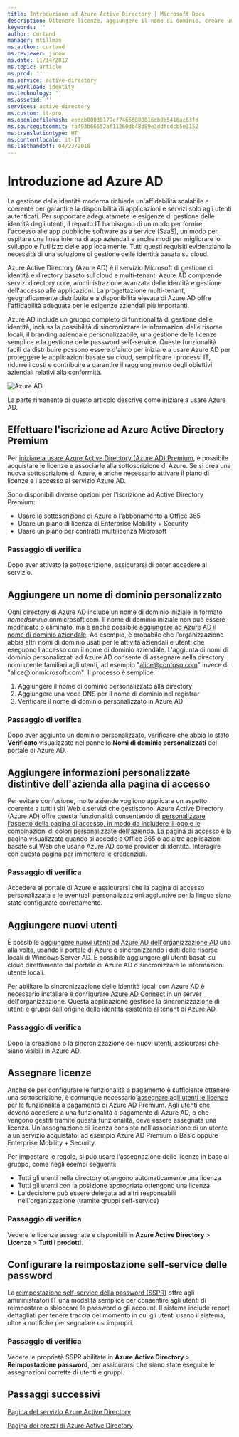 ```yaml
---
title: Introduzione ad Azure Active Directory | Microsoft Docs
description: Ottenere licenze, aggiungere il nome di dominio, creare una pagina di accesso personalizzata e aggiungere la funzionalità di reimpostazione password self-service in Azure Active Directory
keywords: ''
author: curtand
manager: mtillman
ms.author: curtand
ms.reviewer: jsnow
ms.date: 11/14/2017
ms.topic: article
ms.prod: ''
ms.service: active-directory
ms.workload: identity
ms.technology: ''
ms.assetid: ''
services: active-directory
ms.custom: it-pro
ms.openlocfilehash: eedcb80038179cf74666880816cb0b5416ac63fd
ms.sourcegitcommit: fa493b66552af11260db48d89e3ddfcdcb5e3152
ms.translationtype: HT
ms.contentlocale: it-IT
ms.lasthandoff: 04/23/2018
---
```

# <a name="get-started-with-azure-ad"></a>Introduzione ad Azure AD
La gestione delle identità moderna richiede un'affidabilità scalabile e coerente per garantire la disponibilità di applicazioni e servizi solo agli utenti autenticati. Per supportare adeguatamete le esigenze di gestione delle identità degli utenti, il reparto IT ha bisogno di un modo per fornire l'accesso alle app pubbliche software as a service (SaaS), un modo per ospitare una linea interna di app aziendali e anche modi per migliorare lo sviluppo e l'utilizzo delle app localmente. Tutti questi requisiti evidenziano la necessità di una soluzione di gestione delle identità basata su cloud.      

Azure Active Directory (Azure AD) è il servizio Microsoft di gestione di identità e directory basato sul cloud e multi-tenant. Azure AD comprende servizi directory core, amministrazione avanzata delle identità e gestione dell'accesso alle applicazioni. La progettazione multi-tenant, geograficamente distribuita e a disponibilità elevata di Azure AD offre l'affidabilità adeguata per le esigenze aziendali più importanti.

Azure AD include un gruppo completo di funzionalità di gestione delle identità, inclusa la possibilità di sincronizzare le informazioni delle risorse locali, il branding aziendale personalizzabile, una gestione delle licenze semplice e la gestione delle password self-service. Queste funzionalità facili da distribuire possono essere d'aiuto per iniziare a usare Azure AD per proteggere le applicazioni basate su cloud, semplificare i processi IT, ridurre i costi e contribuire a garantire il raggiungimento degli obiettivi aziendali relativi alla conformità.

![Azure AD ](./media/get-started-azure-ad/Azure_Active_Directory.png)

La parte rimanente di questo articolo descrive come iniziare a usare Azure AD. 

## <a name="sign-up-for-azure-active-directory-premium"></a>Effettuare l'iscrizione ad Azure Active Directory Premium
Per [iniziare a usare Azure Active Directory (Azure AD) Premium](active-directory-get-started-premium.md), è possibile acquistare le licenze e associarle alla sottoscrizione di Azure. Se si crea una nuova sottoscrizione di Azure, è anche necessario attivare il piano di licenze e l'accesso al servizio Azure AD. 

Sono disponibili diverse opzioni per l'iscrizione ad Active Directory Premium: 

- Usare la sottoscrizione di Azure o l'abbonamento a Office 365
- Usare un piano di licenza di Enterprise Mobility + Security
- Usare un piano per contratti multilicenza Microsoft

### <a name="verification-step"></a>Passaggio di verifica
Dopo aver attivato la sottoscrizione, assicurarsi di poter accedere al servizio.

## <a name="add-a-custom-domain-name"></a>Aggiungere un nome di dominio personalizzato
Ogni directory di Azure AD include un nome di dominio iniziale in formato *nomedominio*.onmicrosoft.com. Il nome di dominio iniziale non può essere modificato o eliminato, ma è anche possibile [aggiungere ad Azure AD il nome di dominio aziendale](add-custom-domain.md). Ad esempio, è probabile che l'organizzazione abbia altri nomi di dominio usati per le attività aziendali e utenti che eseguono l'accesso con il nome di dominio aziendale. L'aggiunta di nomi di dominio personalizzati ad Azure AD consente di assegnare nella directory nomi utente familiari agli utenti, ad esempio "alice@contoso.com" invece di "alice@.onmicrosoft.com": Il processo è semplice:

1. Aggiungere il nome di dominio personalizzato alla directory
2. Aggiungere una voce DNS per il nome di dominio nel registrar
3. Verificare il nome di dominio personalizzato in Azure AD

### <a name="verification-step"></a>Passaggio di verifica
Dopo aver aggiunto un dominio personalizzato, verificare che abbia lo stato **Verificato** visualizzato nel pannello **Nomi di dominio personalizzati** del portale di Azure AD.

## <a name="add-company-branding-to-your-sign-in-page"></a>Aggiungere informazioni personalizzate distintive dell'azienda alla pagina di accesso 
Per evitare confusione, molte aziende vogliono applicare un aspetto coerente a tutti i siti Web e servizi che gestiscono. Azure Active Directory (Azure AD) offre questa funzionalità consentendo di [personalizzare l'aspetto della pagina di accesso, in modo da includere il logo e le combinazioni di colori personalizzate dell'azienda](customize-branding.md). La pagina di accesso è la pagina visualizzata quando si accede a Office 365 o ad altre applicazioni basate sul Web che usano Azure AD come provider di identità. Interagire con questa pagina per immettere le credenziali.

### <a name="verification-step"></a>Passaggio di verifica
Accedere al portale di Azure e assicurarsi che la pagina di accesso personalizzata e le eventuali personalizzazioni aggiuntive per la lingua siano state configurate correttamente. 

## <a name="add-new-users"></a>Aggiungere nuovi utenti
È possibile [aggiungere nuovi utenti ad Azure AD dell'organizzazione AD](add-users-azure-active-directory.md) uno alla volta, usando il portale di Azure o sincronizzando i dati delle risorse locali di Windows Server AD. È possibile aggiungere gli utenti basati su cloud direttamente dal portale di Azure AD o sincronizzare le informazioni utente locali.

Per abilitare la sincronizzazione delle identità locali con Azure AD è necessario installare e configurare [Azure AD Connect](https://docs.microsoft.com/azure/active-directory/connect/active-directory-aadconnect) in un server dell'organizzazione. Questa applicazione gestisce la sincronizzazione di utenti e gruppi dall'origine delle identità esistente al tenant di Azure AD.

### <a name="verification-step"></a>Passaggio di verifica
Dopo la creazione o la sincronizzazione dei nuovi utenti, assicurarsi che siano visibili in Azure AD.

## <a name="assign-licenses"></a>Assegnare licenze
Anche se per configurare le funzionalità a pagamento è sufficiente ottenere una sottoscrizione, è comunque necessario [assegnare agli utenti le licenze](license-users-groups.md) per le funzionalità a pagamento di Azure AD Premium. Agli utenti che devono accedere a una funzionalità a pagamento di Azure AD, o che vengono gestiti tramite questa funzionalità, deve essere assegnata una licenza. Un'assegnazione di licenza consiste nell'associazione di un utente a un servizio acquistato, ad esempio Azure AD Premium o Basic oppure Enterprise Mobility + Security.

Per impostare le regole, si può usare l'assegnazione delle licenze in base al gruppo, come negli esempi seguenti:

- Tutti gli utenti nella directory ottengono automaticamente una licenza
- Tutti gli utenti con la posizione appropriata ottengono una licenza
- La decisione può essere delegata ad altri responsabili nell'organizzazione (tramite gruppi self-service)

### <a name="verification-step"></a>Passaggio di verifica
Vedere le licenze assegnate e disponibili in **Azure Active Directory** > **Licenze** > **Tutti i prodotti**.

## <a name="configure-self-service-password-reset"></a>Configurare la reimpostazione self-service delle password
La [reimpostazione self-service della password (SSPR)](authentication/quickstart-sspr.md) offre agli amministratori IT una modalità semplice per consentire agli utenti di reimpostare o sbloccare le password o gli account. Il sistema include report dettagliati per tenere traccia del momento in cui gli utenti usano il sistema, oltre a notifiche per segnalare usi impropri.

### <a name="verification-step"></a>Passaggio di verifica
Vedere le proprietà SSPR abilitate in **Azure Active Directory** > **Reimpostazione password**, per assicurarsi che siano state eseguite le assegnazioni corrette di utenti e gruppi. 


## <a name="next-steps"></a>Passaggi successivi
[Pagina del servizio Azure Active Directory](https://azure.microsoft.com/services/active-directory/)

[Pagina dei prezzi di Azure Active Directory](https://azure.microsoft.com/pricing/details/active-directory/)